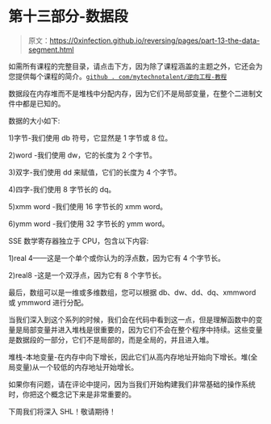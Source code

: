 # 第十三部分-数据段

> 原文：<https://0xinfection.github.io/reversing/pages/part-13-the-data-segment.html>

如需所有课程的完整目录，请点击下方，因为除了课程涵盖的主题之外，它还会为您提供每个课程的简介。[`github . com/mytechnotalent/逆向工程-教程`](https://github.com/mytechnotalent/Reverse-Engineering-Tutorial)

数据段在内存堆而不是堆栈中分配内存，因为它们不是局部变量，在整个二进制文件中都是已知的。

数据的大小如下:

1)字节-我们使用 db 符号，它显然是 1 字节或 8 位。

2)word -我们使用 dw，它的长度为 2 个字节。

3)双字-我们使用 dd 来赋值，它们的长度为 4 个字节。

4)四字-我们使用 8 字节长的 dq。

5)xmm word -我们使用 16 字节长的 xmm word。

6)ymm word -我们使用 32 字节长的 ymm word。

SSE 数学寄存器独立于 CPU，包含以下内容:

1)real 4——这是一个单个或你认为的浮点数，因为它有 4 个字节长。

2)real8 -这是一个双浮点，因为它有 8 个字节长。

最后，数组可以是一维或多维数组，您可以根据 db、dw、dd、dq、xmmword 或 ymmword 进行分配。

当我们深入到这个系列的时候，我们会在代码中看到这一点，但是理解函数中的变量是局部变量并进入堆栈是很重要的，因为它们不会在整个程序中持续。这些变量是数据段的一部分，它们不是局部的，而是全局的，并且进入堆。

堆栈-本地变量-在内存中向下增长，因此它们从高内存地址开始向下增长。堆(全局变量)从一个较低的内存地址开始增长。

如果你有问题，请在评论中提问，因为当我们开始构建我们非常基础的操作系统时，你把这个概念记下来是非常重要的。

下周我们将深入 SHL！敬请期待！